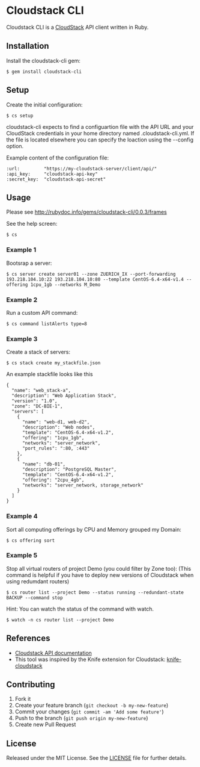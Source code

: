 # Cloudstack CLI

Cloudstack CLI is a [CloudStack](http://cloudstack.apache.org/) API client written in Ruby.

## Installation

Install the cloudstack-cli gem:

    $ gem install cloudstack-cli

## Setup

Create the initial configuration:

	$ cs setup

cloudstack-cli expects to find a configuartion file with the API URL and your CloudStack credentials in your home directory named .cloudstack-cli.yml. If the file is located elsewhere you can specify the loaction using the --config option.

Example content of the configuration file:

    :url:         "https://my-cloudstack-server/client/api/"
	:api_key:     "cloudstack-api-key"
	:secret_key:  "cloudstack-api-secret"

## Usage

Please see http://rubydoc.info/gems/cloudstack-cli/0.0.3/frames

See the help screen:

    $ cs

### Example 1

Bootsrap a server:

    $ cs server create server01 --zone ZUERICH_IX --port-forwarding 193.218.104.10:22 193.218.104.10:80 --template CentOS-6.4-x64-v1.4 --offering 1cpu_1gb --networks M_Demo

### Example 2

Run a custom API command:

    $ cs command listAlerts type=8

### Example 3

Create a stack of servers:

    $ cs stack create my_stackfile.json

An example stackfile looks like this

    {
      "name": "web_stack-a",
      "description": "Web Application Stack",
      "version": "1.0",
      "zone": "DC-BIE-1",
      "servers": [
        {
          "name": "web-d1, web-d2",
          "description": "Web nodes",
          "template": "CentOS-6.4-x64-v1.2",
          "offering": "1cpu_1gb",
          "networks": "server_network",
          "port_rules": ":80, :443"
        },
        {
          "name": "db-01",
          "description": "PostgreSQL Master",
          "template": "CentOS-6.4-x64-v1.2",
          "offering": "2cpu_4gb",
          "networks": "server_network, storage_network"
        }
      ]
    }

### Example 4

Sort all computing offerings by CPU and Memory grouped my Domain:

    $ cs offering sort

### Example 5

Stop all virtual routers of project Demo (you could filter by Zone too):
(This command is helpful if you have to deploy new versions of Cloudstack when using redumdant routers)

    $ cs router list --project Demo --status running --redundant-state BACKUP --command stop

Hint: You can watch the status of the command with watch.

    $ watch -n cs router list --project Demo


## References
-  [Cloudstack API documentation](http://cloudstack.apache.org/docs/api/apidocs-4.1/TOC_Root_Admin.html)
-  This tool was inspired by the Knife extension for Cloudstack: [knife-cloudstack](https://github.com/CloudStack-extras/knife-cloudstack)


## Contributing

1. Fork it
2. Create your feature branch (`git checkout -b my-new-feature`)
3. Commit your changes (`git commit -am 'Add some feature'`)
4. Push to the branch (`git push origin my-new-feature`)
5. Create new Pull Request


## License

Released under the MIT License. See the [LICENSE](https://bitbucket.org/swisstxt/cloudstack-cli/raw/master/LICENSE.txt) file for further details.
